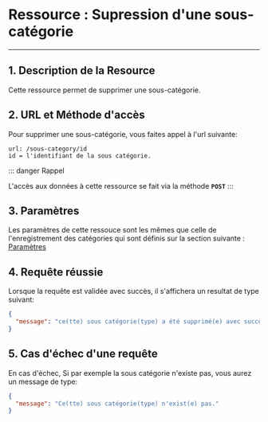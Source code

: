 # Ressource : Supression d'une sous-catégorie

---

## 1. Description de la Resource

Cette ressource permet de supprimer une sous-catégorie.

## 2. URL et Méthode d'accès

Pour supprimer une sous-catégorie, vous faites appel à l'url suivante:

```
url: /sous-category/id
id = l'identifiant de la sous catégorie.
```

::: danger Rappel

L'accès aux données à cette ressource se fait via la méthode **`POST`**
:::

## 3. Paramètres

Les paramètres de cette ressouce sont les mêmes que celle de l'enregistrement des catégories qui sont définis sur la section suivante : [Paramètres](/guide/services/common/subcategory/store.md#_3-parametres)

## 4. Requête réussie

Lorsque la requête est validée avec succès, il s'affichera un resultat de type suivant:

```json
{
  "message": "ce(tte) sous catégorie(type) a été supprimé(e) avec succès."
}
```

## 5. Cas d'échec d'une requête

En cas d'échec, Si par exemple la sous catégorie n'existe pas, vous aurez un message de type:

```json
{
  "message": "Ce(tte) sous catégorie(type) n'exist(e) pas."
}
```
